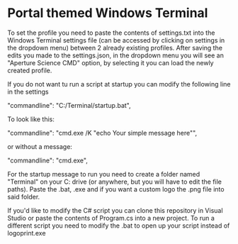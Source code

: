 # Portal themed Windows Terminal

To set the profile you need to paste the contents of settings.txt into the Windows Terminal settings file (can be accessed by clicking on settings in the dropdown menu) between 2 already existing profiles.
After saving the edits you made to the settings.json, in the dropdown menu you will see an "Aperture Science CMD" option, by selecting it you can load the newly created profile.

If you do not want tu run a script at startup you can modify the following line in the settings

"commandline": "C:/Terminal/startup.bat",

To look like this:

"commandline": "cmd.exe /K \"echo Your simple message here\"",

or without a message:

"commandline": "cmd.exe",

For the startup message to run you need to create a folder named "Terminal" on your C: drive (or anywhere, but you will have to edit the file paths). 
Paste the .bat, .exe and if you want a custom logo the .png file into said folder.

If you'd like to modify the C# script you can clone this repository in Visual Studio or paste the contents of Program.cs into a new project.
To run a different script you need to modify the .bat to open up your script instead of logoprint.exe
